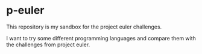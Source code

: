 # p-euler

This repository is my sandbox for the project euler challenges.

I want to try some different programming languages and compare
them with the challenges from project euler.
